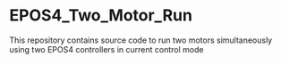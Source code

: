 # EPOS4_Two_Motor_Run
This repository contains source code to run two motors simultaneously using two EPOS4 controllers in current control mode 
